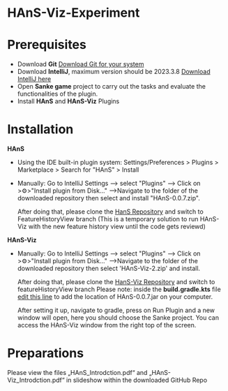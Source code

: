 # HAnS-Viz-Experiment

# Prerequisites
- Download **Git** [Download Git for your system](https://git-scm.com/downloads)
- Download **IntelliJ**, maximum version should be 2023.3.8 [Download IntelliJ here](https://www.jetbrains.com/de-de/idea/download/other.html)
- Open **Sanke game** project to carry out the tasks and evaluate the functionalities of the plugin.
- Install **HAnS** and **HAnS-Viz** Plugins

# Installation
**HAnS**
- Using the IDE built-in plugin system:
  Settings/Preferences > Plugins > Marketplace > Search for "HAnS" > Install

- Manually:
  Go to IntelliJ Settings --> select "Plugins" --> Click on >⚙️>"Install plugin from Disk..."
-->Navigate to the folder of the downloaded repository then select and install "HAnS-0.0.7.zip".

  After doing that, please clone the [HanS Repository](https://github.com/RimanHoubbi/HAnS) and switch to FeatureHistoryView branch
  (This is a temporary solution to run HAnS-Viz with the new feature history view until the code gets reviewd)

**HAnS-Viz**
- Manually:
  Go to IntelliJ Settings --> select "Plugins" --> Click on >⚙️>"Install plugin from Disk..."
-->Navigate to the folder of the downloaded repository then select 'HAnS-Viz-2.zip' and install.

  After doing that, please clone the [HanS-Viz Repository](https://github.com/RimanHoubbi/HAnS-viz) and switch to featureHistoryView branch
  Please note: inside the **build.gradle.kts** file [edit this line](https://github.com/RimanHoubbi/HAnS-viz/blob/2eb8afc5c75b606a10c39750f402edc0392c72ee/build.gradle.kts#L49) to   add the location of HAnS-0.0.7.jar on your computer.
  
  After setting it up, navigate to gradle, press on Run Plugin and a new window will open, here you should choose the Sanke project. 
  You can access the HAnS-Viz window from the right top of the screen. 

# Preparations
Please view the files „HAnS_Introdction.pdf“ and „HAnS-Viz_Introdction.pdf“ in slideshow within the downloaded GitHub Repo

